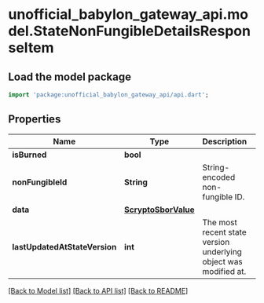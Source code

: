 # unofficial_babylon_gateway_api.model.StateNonFungibleDetailsResponseItem

## Load the model package
```dart
import 'package:unofficial_babylon_gateway_api/api.dart';
```

## Properties
Name | Type | Description | Notes
------------ | ------------- | ------------- | -------------
**isBurned** | **bool** |  | 
**nonFungibleId** | **String** | String-encoded non-fungible ID. | 
**data** | [**ScryptoSborValue**](ScryptoSborValue.md) |  | [optional] 
**lastUpdatedAtStateVersion** | **int** | The most recent state version underlying object was modified at. | 

[[Back to Model list]](../README.md#documentation-for-models) [[Back to API list]](../README.md#documentation-for-api-endpoints) [[Back to README]](../README.md)


